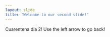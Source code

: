 ```yaml
---
layout: slide
title: "Welcome to our second slide!"
---
```

Cuarentena dia 2!
Use the left arrow to go back!
